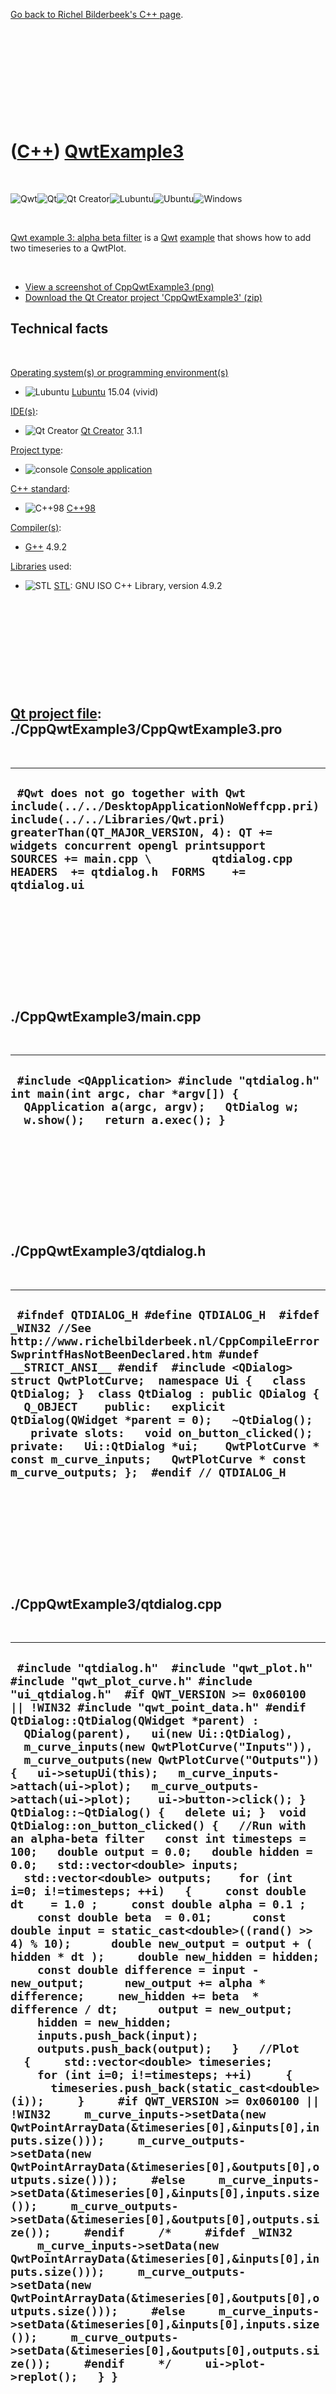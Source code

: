 

[Go back to Richel Bilderbeek's C++ page](Cpp.htm).

 

 

 

 

 

([C++](Cpp.htm)) [QwtExample3](CppQwtExample3.htm)
==================================================

 

![Qwt](PicQwt.png)![Qt](PicQt.png)![Qt
Creator](PicQtCreator.png)![Lubuntu](PicLubuntu.png)![Ubuntu](PicUbuntu.png)![Windows](PicWindows.png)

 

[Qwt example 3: alpha beta filter](CppQwtExample3.htm) is a
[Qwt](CppQwt.htm) [example](CppExample.htm) that shows how to add two
timeseries to a QwtPlot.

 

-   [View a screenshot of CppQwtExample3 (png)](CppQwtExample3.png)
-   [Download the Qt Creator project
    'CppQwtExample3' (zip)](CppQwtExample3.zip)

Technical facts
---------------

 

[Operating system(s) or programming environment(s)](CppOs.htm)

-   ![Lubuntu](PicLubuntu.png) [Lubuntu](CppLubuntu.htm) 15.04 (vivid)

[IDE(s)](CppIde.htm):

-   ![Qt Creator](PicQtCreator.png) [Qt Creator](CppQtCreator.htm) 3.1.1

[Project type](CppQtProjectType.htm):

-   ![console](PicConsole.png) [Console
    application](CppConsoleApplication.htm)

[C++ standard](CppStandard.htm):

-   ![C++98](PicCpp98.png) [C++98](Cpp98.htm)

[Compiler(s)](CppCompiler.htm):

-   [G++](CppGpp.htm) 4.9.2

[Libraries](CppLibrary.htm) used:

-   ![STL](PicStl.png) [STL](CppStl.htm): GNU ISO C++ Library, version
    4.9.2

 

 

 

 

 

[Qt project file](CppQtProjectFile.htm): ./CppQwtExample3/CppQwtExample3.pro
----------------------------------------------------------------------------

 

  ----------------------------------------------------------------------------------------------------------------------------------------------------------------------------------------------------------------------------------------------------------------------------------------------------
  ` #Qwt does not go together with Qwt include(../../DesktopApplicationNoWeffcpp.pri) include(../../Libraries/Qwt.pri)  greaterThan(QT_MAJOR_VERSION, 4): QT += widgets concurrent opengl printsupport  SOURCES += main.cpp \         qtdialog.cpp  HEADERS  += qtdialog.h  FORMS    += qtdialog.ui`
  ----------------------------------------------------------------------------------------------------------------------------------------------------------------------------------------------------------------------------------------------------------------------------------------------------

 

 

 

 

 

./CppQwtExample3/main.cpp
-------------------------

 

  -------------------------------------------------------------------------------------------------------------------------------------------------------------------
  ` #include <QApplication> #include "qtdialog.h"  int main(int argc, char *argv[]) {   QApplication a(argc, argv);   QtDialog w;   w.show();   return a.exec(); }`
  -------------------------------------------------------------------------------------------------------------------------------------------------------------------

 

 

 

 

 

./CppQwtExample3/qtdialog.h
---------------------------

 

  ---------------------------------------------------------------------------------------------------------------------------------------------------------------------------------------------------------------------------------------------------------------------------------------------------------------------------------------------------------------------------------------------------------------------------------------------------------------------------------------------------------------------------------------------------------------
  ` #ifndef QTDIALOG_H #define QTDIALOG_H  #ifdef _WIN32 //See http://www.richelbilderbeek.nl/CppCompileErrorSwprintfHasNotBeenDeclared.htm #undef __STRICT_ANSI__ #endif  #include <QDialog>  struct QwtPlotCurve;  namespace Ui {   class QtDialog; }  class QtDialog : public QDialog {   Q_OBJECT    public:   explicit QtDialog(QWidget *parent = 0);   ~QtDialog();    private slots:   void on_button_clicked();  private:   Ui::QtDialog *ui;    QwtPlotCurve * const m_curve_inputs;   QwtPlotCurve * const m_curve_outputs; };  #endif // QTDIALOG_H`
  ---------------------------------------------------------------------------------------------------------------------------------------------------------------------------------------------------------------------------------------------------------------------------------------------------------------------------------------------------------------------------------------------------------------------------------------------------------------------------------------------------------------------------------------------------------------

 

 

 

 

 

./CppQwtExample3/qtdialog.cpp
-----------------------------

 

  -----------------------------------------------------------------------------------------------------------------------------------------------------------------------------------------------------------------------------------------------------------------------------------------------------------------------------------------------------------------------------------------------------------------------------------------------------------------------------------------------------------------------------------------------------------------------------------------------------------------------------------------------------------------------------------------------------------------------------------------------------------------------------------------------------------------------------------------------------------------------------------------------------------------------------------------------------------------------------------------------------------------------------------------------------------------------------------------------------------------------------------------------------------------------------------------------------------------------------------------------------------------------------------------------------------------------------------------------------------------------------------------------------------------------------------------------------------------------------------------------------------------------------------------------------------------------------------------------------------------------------------------------------------------------------------------------------------------------------------------------------------------------------------------------------------------------------------------------------------------------------------------------------------------------------------------------------------------------------------------------------------------------------------------------------------------------------------------------------------------------------------------------------------------------------------------------------------------------------------------------------------------------------------------------------
  ` #include "qtdialog.h"  #include "qwt_plot.h" #include "qwt_plot_curve.h" #include "ui_qtdialog.h"  #if QWT_VERSION >= 0x060100 || !WIN32 #include "qwt_point_data.h" #endif  QtDialog::QtDialog(QWidget *parent) :   QDialog(parent),   ui(new Ui::QtDialog),   m_curve_inputs(new QwtPlotCurve("Inputs")),   m_curve_outputs(new QwtPlotCurve("Outputs")) {   ui->setupUi(this);   m_curve_inputs->attach(ui->plot);   m_curve_outputs->attach(ui->plot);    ui->button->click(); }  QtDialog::~QtDialog() {   delete ui; }  void QtDialog::on_button_clicked() {   //Run with an alpha-beta filter   const int timesteps = 100;   double output = 0.0;   double hidden = 0.0;   std::vector<double> inputs;   std::vector<double> outputs;    for (int i=0; i!=timesteps; ++i)   {     const double dt    = 1.0 ;     const double alpha = 0.1 ;     const double beta  = 0.01;      const double input = static_cast<double>((rand() >> 4) % 10);      double new_output = output + ( hidden * dt );     double new_hidden = hidden;      const double difference = input - new_output;      new_output += alpha * difference;     new_hidden += beta  * difference / dt;      output = new_output;     hidden = new_hidden;      inputs.push_back(input);     outputs.push_back(output);   }   //Plot   {     std::vector<double> timeseries;     for (int i=0; i!=timesteps; ++i)     {       timeseries.push_back(static_cast<double>(i));     }     #if QWT_VERSION >= 0x060100 || !WIN32     m_curve_inputs->setData(new QwtPointArrayData(&timeseries[0],&inputs[0],inputs.size()));     m_curve_outputs->setData(new QwtPointArrayData(&timeseries[0],&outputs[0],outputs.size()));     #else     m_curve_inputs->setData(&timeseries[0],&inputs[0],inputs.size());     m_curve_outputs->setData(&timeseries[0],&outputs[0],outputs.size());     #endif     /*     #ifdef _WIN32     m_curve_inputs->setData(new QwtPointArrayData(&timeseries[0],&inputs[0],inputs.size()));     m_curve_outputs->setData(new QwtPointArrayData(&timeseries[0],&outputs[0],outputs.size()));     #else     m_curve_inputs->setData(&timeseries[0],&inputs[0],inputs.size());     m_curve_outputs->setData(&timeseries[0],&outputs[0],outputs.size());     #endif     */     ui->plot->replot();   } }`
  -----------------------------------------------------------------------------------------------------------------------------------------------------------------------------------------------------------------------------------------------------------------------------------------------------------------------------------------------------------------------------------------------------------------------------------------------------------------------------------------------------------------------------------------------------------------------------------------------------------------------------------------------------------------------------------------------------------------------------------------------------------------------------------------------------------------------------------------------------------------------------------------------------------------------------------------------------------------------------------------------------------------------------------------------------------------------------------------------------------------------------------------------------------------------------------------------------------------------------------------------------------------------------------------------------------------------------------------------------------------------------------------------------------------------------------------------------------------------------------------------------------------------------------------------------------------------------------------------------------------------------------------------------------------------------------------------------------------------------------------------------------------------------------------------------------------------------------------------------------------------------------------------------------------------------------------------------------------------------------------------------------------------------------------------------------------------------------------------------------------------------------------------------------------------------------------------------------------------------------------------------------------------------------------------------

 

 

 

 

 

[Go back to Richel Bilderbeek's C++ page](Cpp.htm).



 

[![Valid XHTML 1.0 Strict](valid-xhtml10.png){width="88"
height="31"}](http://validator.w3.org/check?uri=referer)

This page has been created by the [tool](Tools.htm)
[CodeToHtml](ToolCodeToHtml.htm)
